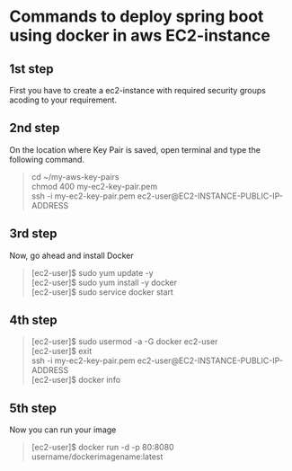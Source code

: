# Commands to deploy spring boot using docker in aws EC2-instance

## 1st step
First you have to create a ec2-instance with required security groups acoding to your requirement. 

## 2nd step
On the location where Key Pair is saved, open terminal and type the following command.</br>
> cd ~/my-aws-key-pairs</br>
  chmod 400 my-ec2-key-pair.pem</br>
  ssh -i my-ec2-key-pair.pem ec2-user@EC2-INSTANCE-PUBLIC-IP-ADDRESS</br>

## 3rd step
Now, go ahead and install Docker</br>
> [ec2-user]$ sudo yum update -y</br>
  [ec2-user]$ sudo yum install -y docker</br>
  [ec2-user]$ sudo service docker start</br>
  
## 4th step
> [ec2-user]$ sudo usermod -a -G docker ec2-user</br>
  [ec2-user]$ exit</br>
> ssh -i my-ec2-key-pair.pem ec2-user@EC2-INSTANCE-PUBLIC-IP-ADDRESS</br>
[ec2-user]$ docker info

## 5th step
Now you can run your image
> [ec2-user]$ docker run -d -p 80:8080 username/dockerimagename:latest 
